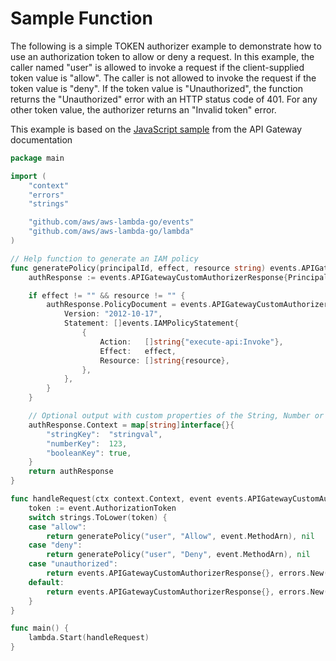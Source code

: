 # Sample Function

The following is a simple TOKEN authorizer example to demonstrate how to use an authorization
token to allow or deny a request. In this example, the caller named "user" is allowed to invoke
a request if the client-supplied token value is "allow". The caller is not allowed to invoke
the request if the token value is "deny". If the token value is "Unauthorized", the function
returns the "Unauthorized" error with an HTTP status code of 401. For any other token value,
the authorizer returns an "Invalid token" error.

This example is based on the [JavaScript sample](https://docs.aws.amazon.com/apigateway/latest/developerguide/use-custom-authorizer.html#api-gateway-custom-authorizer-token-lambda-function-create) from the API Gateway documentation

```go
package main

import (
    "context"
    "errors"
    "strings"

    "github.com/aws/aws-lambda-go/events"
    "github.com/aws/aws-lambda-go/lambda"
)

// Help function to generate an IAM policy
func generatePolicy(principalId, effect, resource string) events.APIGatewayCustomAuthorizerResponse {
    authResponse := events.APIGatewayCustomAuthorizerResponse{PrincipalID: principalId}

    if effect != "" && resource != "" {
        authResponse.PolicyDocument = events.APIGatewayCustomAuthorizerPolicy{
            Version: "2012-10-17",
            Statement: []events.IAMPolicyStatement{
                {
                    Action:   []string{"execute-api:Invoke"},
                    Effect:   effect,
                    Resource: []string{resource},
                },
            },
        }
    }

    // Optional output with custom properties of the String, Number or Boolean type.
    authResponse.Context = map[string]interface{}{
        "stringKey":  "stringval",
        "numberKey":  123,
        "booleanKey": true,
    }
    return authResponse
}

func handleRequest(ctx context.Context, event events.APIGatewayCustomAuthorizerRequest) (events.APIGatewayCustomAuthorizerResponse, error) {
    token := event.AuthorizationToken
    switch strings.ToLower(token) {
    case "allow":
        return generatePolicy("user", "Allow", event.MethodArn), nil
    case "deny":
        return generatePolicy("user", "Deny", event.MethodArn), nil
    case "unauthorized":
        return events.APIGatewayCustomAuthorizerResponse{}, errors.New("Unauthorized") // Return a 401 Unauthorized response
    default:
        return events.APIGatewayCustomAuthorizerResponse{}, errors.New("Error: Invalid token")
    }
}

func main() {
    lambda.Start(handleRequest)
}
```
